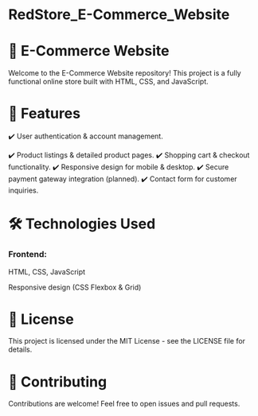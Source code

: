 # RedStore_E-Commerce_Website
# **🏬 E-Commerce Website**

Welcome to the E-Commerce Website repository! This project is a fully functional online store built with HTML, CSS, and JavaScript.

# **📌 Features**

✔️ User authentication & account management.

✔️ Product listings & detailed product pages.
✔️ Shopping cart & checkout functionality.
✔️ Responsive design for mobile & desktop.
✔️ Secure payment gateway integration (planned).
✔️ Contact form for customer inquiries.

# **🛠️ Technologies Used**

### **Frontend:**

HTML, CSS, JavaScript

Responsive design (CSS Flexbox & Grid)

# **📜 License**

This project is licensed under the MIT License - see the LICENSE file for details.

# **🤝 Contributing**

Contributions are welcome! Feel free to open issues and pull requests.
